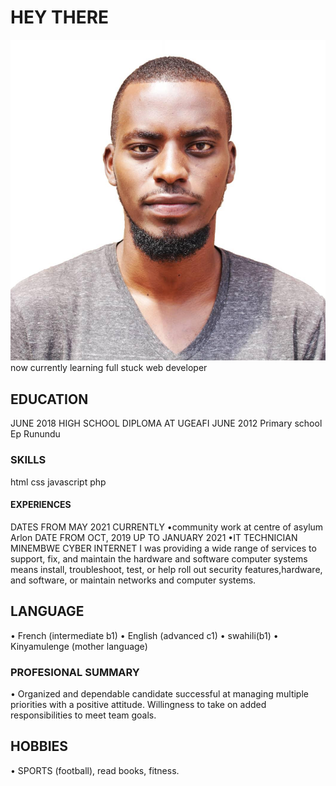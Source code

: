 # HEY THERE

![rugiraprince](./img/rugiraprince.png) now currently learning full stuck web
developer

## EDUCATION

JUNE 2018 HIGH SCHOOL DIPLOMA AT UGEAFI JUNE 2012 Primary school Ep Runundu

### SKILLS

html css javascript php

#### EXPERIENCES

DATES FROM MAY 2021 CURRENTLY •community work at centre of asylum Arlon DATE
FROM OCT, 2019 UP TO JANUARY 2021 •IT TECHNICIAN MINEMBWE CYBER INTERNET I was
providing a wide range of services to support, fix, and maintain the hardware
and software computer systems means install, troubleshoot, test, or help roll
out security features,hardware, and software, or maintain networks and computer
systems.

## LANGUAGE

• French (intermediate b1) • English (advanced c1) • swahili(b1) • Kinyamulenge
(mother language)

### PROFESIONAL SUMMARY

• Organized and dependable candidate successful at managing multiple priorities
with a positive attitude. Willingness to take on added responsibilities to meet
team goals.

## HOBBIES

• SPORTS (football), read books, fitness.
